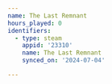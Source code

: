 ```yaml
---
name: The Last Remnant
hours_played: 0
identifiers:
  - type: steam
    appid: '23310'
    name: The Last Remnant
    synced_on: '2024-07-04'

---
```

